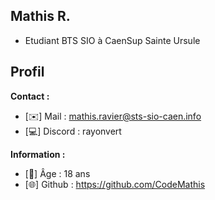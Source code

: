 Mathis R.
---------------------
  * Etudiant BTS SIO à CaenSup Sainte Ursule

Profil
---------------------
__Contact :__
  * [✉️] Mail : mathis.ravier@sts-sio-caen.info
  * [💻] Discord : rayonvert

__Information :__
  * [📆] Âge : 18 ans
  * [🌐] Github : https://github.com/CodeMathis
